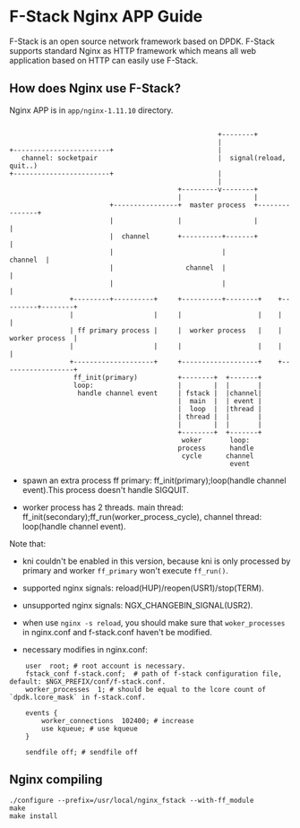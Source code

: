 # F-Stack Nginx APP Guide

F-Stack is an open source network framework based on DPDK. F-Stack supports standard Nginx as HTTP framework which means all web application based on HTTP can easily use F-Stack.

## How does Nginx use F-Stack?

  Nginx APP is in `app/nginx-1.11.10` directory.

```

                                                    +--------+
                                                    |
+------------------------+                          |
   channel: socketpair                              |  signal(reload, quit..)
+------------------------+                          |
                                                    |
                                          +---------v--------+
                                          |                  |
                         +----------------+  master process  +---------------+
                         |                |                  |               |
                         |  channel       +----------+-------+               |
                         |                           |              channel  |
                         |                  channel  |                       |
                         |                           |                       |
               +---------+----------+     +----------+--------+    +---------+--------+
               |                    |     |                   |    |                  |
               | ff primary process |     |  worker process   |    |  worker process  |
               |                    |     |                   |    |                  |
               +--------------------+     +-------------------+    +------------------+
                ff_init(primary)          +--------+  +-------+
                loop:                     |        |  |       |
                 handle channel event     | fstack |  |channel|
                                          |  main  |  | event |
                                          |  loop  |  |thread |
                                          | thread |  |       |
                                          |        |  |       |
                                          +--------+  +-------+
                                           woker       loop:
                                          process      handle
                                           cycle      channel
                                                       event

```

- spawn an extra process ff primary: ff_init(primary);loop(handle channel event).This process doesn't handle SIGQUIT.

- worker process has 2 threads. main thread: ff_init(secondary);ff_run(worker_process_cycle), channel thread: loop(handle channel event).

Note that:
- kni couldn't be enabled in this version, because kni is only processed by primary and worker `ff_primary` won't execute `ff_run()`.

- supported nginx signals: reload(HUP)/reopen(USR1)/stop(TERM).

- unsupported nginx signals: NGX_CHANGEBIN_SIGNAL(USR2).

- when use `nginx -s reload`, you should make sure that `woker_processes` in nginx.conf and f-stack.conf haven't be modified.

- necessary modifies in nginx.conf:

```
    user  root; # root account is necessary.
    fstack_conf f-stack.conf;  # path of f-stack configuration file, default: $NGX_PREFIX/conf/f-stack.conf.
    worker_processes  1; # should be equal to the lcore count of `dpdk.lcore_mask` in f-stack.conf.

    events {
        worker_connections  102400; # increase
        use kqueue; # use kqueue
    }

    sendfile off; # sendfile off
```

## Nginx compiling
	./configure --prefix=/usr/local/nginx_fstack --with-ff_module
	make
	make install

